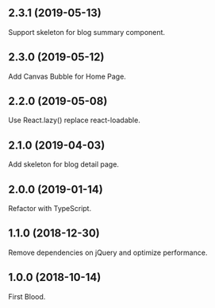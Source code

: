 ## 2.3.1 (2019-05-13)

Support skeleton for blog summary component.

## 2.3.0 (2019-05-12)

Add Canvas Bubble for Home Page.

## 2.2.0 (2019-05-08)

Use React.lazy() replace react-loadable.

## 2.1.0 (2019-04-03)

Add skeleton for blog detail page.

## 2.0.0 (2019-01-14)

Refactor with TypeScript.

## 1.1.0 (2018-12-30)

Remove dependencies on jQuery and optimize performance.

## 1.0.0 (2018-10-14)

First Blood.
